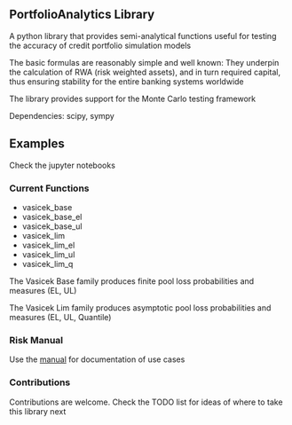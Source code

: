 ## PortfolioAnalytics Library 

A python library that provides semi-analytical functions useful for testing the accuracy of credit portfolio simulation models

The basic formulas are reasonably simple and well known: They underpin the calculation of RWA (risk weighted assets), and in turn required capital, thus ensuring stability for the entire banking systems worldwide

The library provides support for the Monte Carlo testing framework

Dependencies: scipy, sympy

## Examples
Check the jupyter notebooks

### Current Functions

* vasicek_base
* vasicek_base_el
* vasicek_base_ul
* vasicek_lim
* vasicek_lim_el
* vasicek_lim_ul
* vasicek_lim_q

The Vasicek Base family produces finite pool loss probabilities and measures (EL, UL)

The Vasicek Lim family produces asymptotic pool loss probabilities and measures (EL, UL, Quantile)

### Risk Manual

Use the [manual](https://www.openriskmanual.org/wiki/Main_Page) for documentation of use cases

### Contributions

Contributions are welcome. Check the TODO list for ideas of where to take this library next


